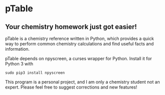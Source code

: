 # pTable

##  Your chemistry homework just got easier!

pTable is a chemistry reference written in Python, which provides a quick way to perform common chemistry calculations and find useful facts and information.

pTable depends on npyscreen, a curses wrapper for Python. Install it for Python 3 with 

`sudo pip3 install npyscreen`

This program is a personal project, and I am only a chemistry student not an expert. Please feel free to suggest corrections and new features!


